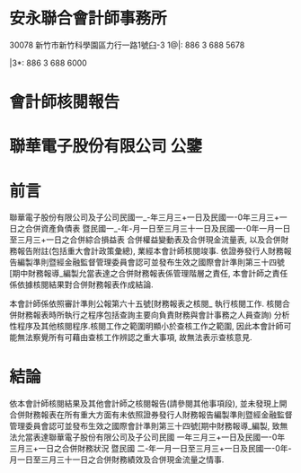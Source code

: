 # 安永聯合會計師事務所

30078 新竹市新竹科學園區力行一路1號臼-3  1@|: 886 3 688 5678

|3*: 886 3 688 6000

# 會計師核閱報告

# 聯華電子股份有限公司 公鑒

# 前言

聯華電子股份有限公司及子公司民國一_-年三月三+一日及民國一-0年三月三+一日之合併資產負債表 暨民國一_-年-月一日至三月三十一日及民國一-0年一月一日至三月三+一日之合併綜合損益表 合併權益變動表及合併現金流量表, 以及合併財務報告附註(包括重大會計政策彙總), 業經本會計師核閱竣事. 依證券發行人財務報告編製準則暨經金融監督管理委員會認可並發布生效之國際會計準則第三十四號[期中財務報導_編製允當表達之合併財務報表係管理階層之責任, 本會計師之責任係依據核閱結果對合併財務報表作成結論.

本會計師係依照審計準則公報第六十五號[財務報表之核閱_ 執行核閱工作. 核閱合併財務報表時所執行之程序包括查詢主要向負責財務與會計事務之人員查詢) 分析性程序及其他核閱程序.核閱工作之範圍明顯小於查核工作之範圍, 因此本會計師可能無法察覺所有可藉由查核工作辨認之重大事項, 故無法表示查核意見.

# 結論

依本會計師核閱結果及其他會計師之核閱報告(請參閱其他事項段), 並未發現上開合併財務報表在所有重大方面有未依照證券發行人財務報告編製準則暨經金融監督管理委員會認可並發布生效之國際會計準則第三十四號[期中財務報導_編製, 致無法允當表達聯華電子股份有限公司及子公司民國 一年三月三+一日及民國一-0年三月三+一日之合併財務狀況 暨民國 二-年一月一日至三月三+一日及民國一-0年-月一日至三月三十一日之合併財務績效及合併現金流量之情事.